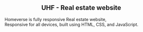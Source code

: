 

 

  <h2 align="center">UHF - Real estate website</h2>

  Homeverse is fully responsive Real estate website, <br />Responsive for all devices, built using HTML, CSS, and JavaScript.





